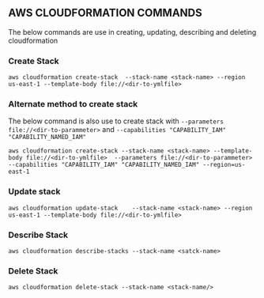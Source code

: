 ## AWS CLOUDFORMATION COMMANDS
The below commands are use in creating, updating, describing and deleting cloudformation

### Create Stack
```
aws cloudformation create-stack  --stack-name <stack-name> --region us-east-1 --template-body file://<dir-to-ymlfile>
```

### Alternate method to create stack
The below command is also use to create stack with `--parameters file://<dir-to-parammeter>` and `--capabilities "CAPABILITY_IAM" "CAPABILITY_NAMED_IAM"`
```
aws cloudformation create-stack --stack-name <stack-name> --template-body file://<dir-to-ymlfile>  --parameters file://<dir-to-parammeter> --capabilities "CAPABILITY_IAM" "CAPABILITY_NAMED_IAM" --region=us-east-1
```

### Update stack
```
aws cloudformation update-stack    --stack-name <stack-name> --region us-east-1 --template-body file://<dir-to-ymlfile>
```


###  Describe Stack
```
aws cloudformation describe-stacks --stack-name <satck-name>
```

### Delete Stack 
```
aws cloudformation delete-stack --stack-name <stack-name/>
```
